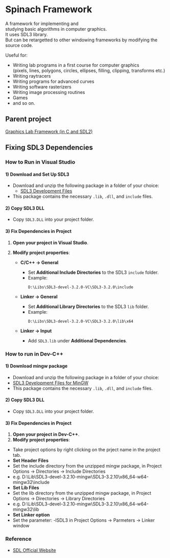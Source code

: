 # Spinach Framework
A framework for implementing and  
studying basic algorithms in computer graphics.  
It uses SDL3 library.  
But can be retargetted to other windowing frameworks by modifying the source code.  
  
Useful for:  
- Writing lab programs in a first course for computer graphics  
  (pixels, lines, polygons, circles,  ellipses, filling, clipping, transforms etc.)  
- Writing raytracers  
- Writing programs for advanced curves  
- Writing software rasterizers   
- Writing image processing routines
- Games
- and so on.

## Parent project  
 [Graphics Lab Framework (in C and SDL2)](https://github.com/mmj-the-fighter/GraphicsLabFramework)
 

## Fixing SDL3 Dependencies

### How to Run in Visual Studio

#### 1) Download and Set Up SDL3
- Download and unzip the following package in a folder of your choice:
  - [SDL3 Development Files](https://github.com/libsdl-org/SDL/releases/download/release-3.2.0/SDL3-devel-3.2.0-VC.zip)
- This package contains the necessary `.lib`, `.dll`, and `include` files.

#### 2) Copy SDL3 DLL
- Copy `SDL3.DLL` into your project folder.

#### 3) Fix Dependencies in Project

1. **Open your project in Visual Studio**.
2. **Modify project properties**:
   
   - **C/C++ -> General**
     - Set **Additional Include Directories** to the SDL3 `include` folder.
     - Example:
       ```
       D:\Libs\SDL3-devel-3.2.0-VC\SDL3-3.2.0\include
       ```
   
   - **Linker -> General**
     - Set **Additional Library Directories** to the SDL3 `lib` folder.
     - Example:
       ```
       D:\Libs\SDL3-devel-3.2.0-VC\SDL3-3.2.0\lib\x64
       ```
   
   - **Linker -> Input**
     - Add `SDL3.lib` under **Additional Dependencies**.

### How to run in Dev-C++
#### 1) Download mingw package
- Download and unzip the following package in a folder of your choice:
- [SDL3 Development Files for MinGW](https://github.com/libsdl-org/SDL/releases/download/release-3.2.10/SDL3-devel-3.2.10-mingw.zip)
- This package contains the necessary `.lib`, `.dll`, and `include` files.
#### 2) Copy SDL3 DLL
- Copy `SDL3.DLL` into your project folder.
#### 3) Fix Dependencies in Project
1. **Open your project in Dev-C++**.
2. **Modify project properties**:
- Take project options by right clicking on the prject name in the project tab.
- **Set Header Files**
- Set the include directory from the unzipped mingw package, in Project Options -> Directories -> Include Directories 
- e.g. D:\Lib\SDL3-devel-3.2.10-mingw\SDL3-3.2.10\x86_64-w64-mingw32\include
- **Set Lib Files**
- Set the lib directory from the unzipped mingw package, in Project Options -> Directories -> Library Directories 
- e.g. D:\Lib\SDL3-devel-3.2.10-mingw\SDL3-3.2.10\x86_64-w64-mingw32\lib
- **Set Linker option**
- Set the parameter: -lSDL3 in Project Options -> Parmeters -> Linker window
### Reference
- [SDL Official Website](https://www.libsdl.org/)

